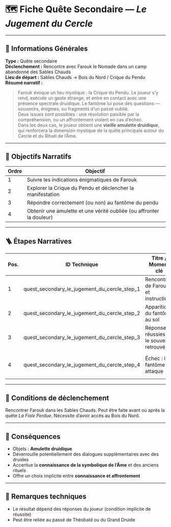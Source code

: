 # 🗺️ Fiche Quête Secondaire — *Le Jugement du Cercle*

---

## 🧾 Informations Générales

**Type :** Quête secondaire  
**Déclenchement :** Rencontre avec Farouk le Nomade dans un camp abandonné des Sables Chauds  
**Lieu de départ :** Sables Chauds → Bois du Nord / Crique du Pendu  
**Résumé narratif :**
> Farouk évoque un lieu mystique : la Crique du Pendu. Le joueur s’y rend, exécute un geste étrange, et entre en contact
> avec une présence spectrale druidique. Le fantôme lui pose des questions — souvenirs, énigmes, ou fragments d’un passé
> oublié.  
> Deux issues sont possibles : une résolution paisible par la compréhension, ou un affrontement violent en cas
> d’échec.  
> Dans les deux cas, le joueur obtient une **vieille amulette druidique**, qui renforcera la dimension mystique de la
> quête principale autour du Cercle et du Rituel de l’Âme.

---

## 🎯 Objectifs Narratifs

| Ordre | Objectif                                                             |
|-------|----------------------------------------------------------------------|
| 1     | Suivre les indications énigmatiques de Farouk                        |
| 2     | Explorer la Crique du Pendu et déclencher la manifestation           |
| 3     | Répondre correctement (ou non) au fantôme du pendu                   |
| 4     | Obtenir une amulette et une vérité oubliée (ou affronter la douleur) |

---

## 🪜 Étapes Narratives

| Pos. | ID Technique                                 | Titre / Moment clé                       | Type d’étape / branche                    |
|------|----------------------------------------------|------------------------------------------|-------------------------------------------|
| 1    | quest_secondary_le_jugement_du_cercle_step_1 | Rencontre de Farouk et instructions      | Déclenchement / mystère initial           |
| 2    | quest_secondary_le_jugement_du_cercle_step_2 | Apparition du fantôme au sol             | Point de bascule / manifestation          |
| 3    | quest_secondary_le_jugement_du_cercle_step_3 | Réponses réussies : le souvenir retrouvé | Résolution pacifique / gain spirituel     |
| 4    | quest_secondary_le_jugement_du_cercle_step_4 | Échec : le fantôme attaque               | Résolution par combat / ambiance tragique |

---

## 🔐 Conditions de déclenchement

Rencontrer Farouk dans les Sables Chauds. Peut être faite avant ou après la quête *La Fiole Perdue*. Nécessite d’avoir
accès au Bois du Nord.

---

## 🎁 Conséquences

- Objets : **Amulette druidique**
- Déverrouille potentiellement des dialogues supplémentaires avec des druides
- Accentue la **connaissance de la symbolique de l’Âme** et des anciens rituels
- Offre un choix implicite entre **connaissance et affrontement**

---

## 🧪 Remarques techniques

- Le résultat dépend des réponses du joueur (condition implicite de réussite)
- Peut être reliée au passé de Théobald ou du Grand Druide
